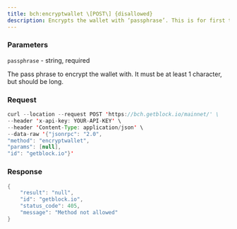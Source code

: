 ```yaml
---
title: bch:encryptwallet \[POST\] {disallowed}
description: Encrypts the wallet with ‘passphrase’. This is for first timeencryption.After this, any calls that interact with private keys such as sending orsigning will require the passphrase to be set prior the making thesecalls.Use the walletpassphrase call for this, and then walletlock call.If the wallet is already encrypted, use the walletpassphrasechange call.
---
```


### Parameters


`passphrase` - string, required

The pass phrase to encrypt the wallet with. It must be at least 1
character, but should be long.

### Request

``` java
curl --location --request POST 'https://bch.getblock.io/mainnet/' \
--header 'x-api-key: YOUR-API-KEY' \
--header 'Content-Type: application/json' \
--data-raw '{"jsonrpc": "2.0",
"method": "encryptwallet",
"params": [null],
"id": "getblock.io"}'
```

###  Response

``` java
{
    "result": "null",
    "id": "getblock.io",
    "status_code": 405,
    "message": "Method not allowed"
}
```

